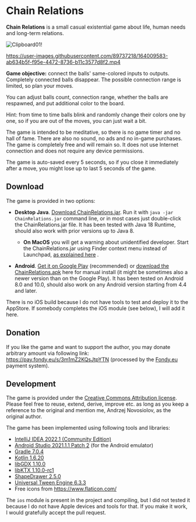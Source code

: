 # Chain Relations

**Chain Relations** is a small casual existential game about life, human needs and long-term relations.

![Clipboard01!](https://user-images.githubusercontent.com/89737218/164009636-a513f32f-f540-4b04-8dac-d9f49f459ee0.jpg)

https://user-images.githubusercontent.com/89737218/164009583-ab634b5f-f95e-4472-8736-b11c3577d8f2.mp4

**Game objective:** connect the balls' same-colored inputs to outputs. Completely connected balls disappear.
The possible connection range is limited, so plan your moves.

You can adjust balls count, connection range, whether the balls are respawned, and put additional color to the board.

Hint: from time to time balls blink and randomly change their colors one by one, so if you are out of the moves,
you can just wait a bit.

The game is intended to be meditative, so there is no game timer and no hall of fame. There are
also no sound, no ads and no in-game purchases. The game is completely free and will remain so. It does not use Internet
connection and does not require any device permissions.

The game is auto-saved every 5 seconds, so if you close it immediately after a move, you might lose up to last 5 seconds
of the game.

## Download

The game is provided in two options:

- **Desktop Java**. [Download ChainRelations.jar](https://github.com/andrzej-nov/ChainRelations/releases/download/v1.2/ChainRelations.jar).
  Run it with `java -jar ChainRelations.jar` command line, or in most cases just double-click the ChainRelations.jar 
  file. It has been tested with Java 18 Runtime, should also work with prior versions up to Java 8.
    - **On MacOS** you will get a warning about unidentified developer. Start the ChainRelations.jar 
      using Finder context menu instead of Launchpad,
      [as explained here](https://www.bemidjistate.edu/offices/its/knowledge-base/how-to-open-an-app-from-an-unidentified-developer-and-exempt-it-from-gatekeeper/)
      .

- **Android**. [Get it on Google Play](https://play.google.com/store/apps/details?id=com.andrzejn.chainrelations)
  (recommended) or
  [download the ChainRelations.apk](https://github.com/andrzej-nov/ChainRelations/releases/download/v1.2/ChainRelations.apk)
  here for manual install (it might be sometimes also a newer version than on the Google Play). It has been tested
  on Android 8.0 and 10.0, should also work on any Android version starting from 4.4 and later.

There is no iOS build because I do not have tools to test and deploy it to the AppStore. If somebody completes the iOS
module (see below), I will add it here.

## Donation

If you like the game and want to support the author, you may donate arbitrary amount via following
link: https://pay.fondy.eu/s/3m1mZ2KQsJtpYTN (processed by the [Fondy.eu](https://fondy.io/) payment system).

## Development

The game is provided under the [Creative Commons Attribution license](https://creativecommons.org/licenses/by/4.0/).
Please feel free to reuse, extend, derive, improve etc. as long as you keep a reference to the original and mention me,
Andrzej Novosiolov, as the original author.

The game has been implemented using following tools and libraries:

- [IntelliJ IDEA 2022.1 (Community Edition)](https://www.jetbrains.com/idea/download/)
- [Android Studio 2021.1.1 Patch 2](https://developer.android.com/studio) (for the Android emulator)
- [Gradle 7.0.4](https://gradle.org/)
- [Kotlin 1.6.20](https://kotlinlang.org/)
- [libGDX 1.10.0](https://libgdx.com/)
- [libKTX 1.10.0-rc1](https://libktx.github.io/)
- [ShapeDrawer 2.5.0](https://github.com/earlygrey/shapedrawer#shape-drawer)
- [Universal Tween Engine 6.3.3](https://github.com/AurelienRibon/universal-tween-engine)
- Free icons from https://www.flaticon.com/

The `ios` module is present in the project and compiling, but I did not tested it because I do not have Apple devices
and tools for that. If you make it work, I would gratefully accept the pull request.
